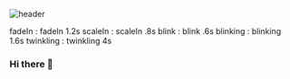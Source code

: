 ![header](https://capsule-render.vercel.app/api?text=capsule_render&animation=fadeIn)

fadeIn : fadeIn 1.2s
scaleIn : scaleIn .8s
blink : blink .6s
blinking : blinking 1.6s
twinkling : twinkling 4s

### Hi there 👋



<!--
**vlsulliv/vlsulliv** is a ✨ _special_ ✨ repository because its `README.md` (this file) appears on your GitHub profile.

Here are some ideas to get you started:

- 🔭 I’m currently working on ...
- 🌱 I’m currently learning ...
- 👯 I’m looking to collaborate on ...
- 🤔 I’m looking for help with ...
- 💬 Ask me about ...
- 📫 How to reach me: ...
- 😄 Pronouns: ...
- ⚡ Fun fact: ...
-->
